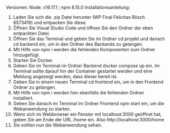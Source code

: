 Versionen: Node: v16.17.1 ; npm 8.15.0
Installationsanleitung: 
1.	Laden Sie sich die .zip Datei herunter (WP Final Felicitas Rösch 6573419) und entpacken Sie diese. 
2.	Öffnen Sie Visual Studio Code und öffnen Sie den Ordner der eben entpackten Datei. 
3.	Öffnen Sie das Terminal und geben Sie im Ordner cd projekt und danach cd backend ein, um in den Ordner des Backends zu gelangen. 
4.	Mit Hilfe von npm i werden die fehlenden Komponenten zum Ordner hinzugefügt. 
5.	Starten Sie Docker.
6.	Geben Sie im Terminal im Ordner Backend docker compose up ein. Im Terminal sollte darauf hin der Container gestartet werden und eine Meldung angezeigt werden, dass dieser bereit ist. 
7.	Geben Sie in einem neuen Terminal cd frontend ein, um in den Frontend Ordner zu gelangen. 
8.	Mit Hilfe von npm i werden hier ebenfalls die fehlenden Ordner installiert. 
9.	Geben Sie danach im Terminal im Ordner Frontend npm start ein, um die Webanwendung zu starten. 
10.	Wenn sich im Webbrowser ein Fenster mit localhost:3000 geöffnet hat, geben Sie am Ende der URL /home ein. Also http://localhost:3000/home 
11.	Sie sollten nun die Webanwendung sehen. 
